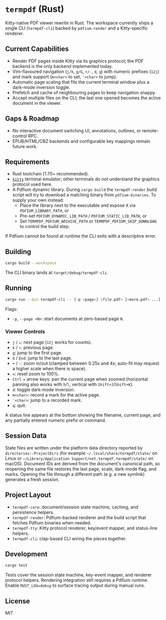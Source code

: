 # `termpdf` (Rust)

Kitty-native PDF viewer rewrite in Rust. The workspace currently ships a single CLI (`termpdf-cli`) backed by `pdfium-render` and a Kitty-specific renderer.

## Current Capabilities
- Render PDF pages inside Kitty via its graphics protocol; the PDF backend is the only backend implemented today.
- Vim-flavoured navigation (`j/k`, `g/G`, `+/-`, `d`, `q`) with numeric prefixes (`12j`) and mark support (`m<char>` to set, `'<char>` to jump).
- Automatic page scaling that fits the current terminal window plus a dark-mode inversion toggle.
- Prefetch and cache of neighbouring pages to keep navigation snappy.
- Accept multiple files on the CLI; the last one opened becomes the active document in the viewer.

## Gaps & Roadmap
- No interactive document switching UI, annotations, outlines, or remote-control RPC.
- EPUB/HTML/CBZ backends and configurable key mappings remain future work.

## Requirements
- Rust toolchain (1.70+ recommended).
- [`kitty`](https://sw.kovidgoyal.net/kitty/) terminal emulator; other terminals do not understand the graphics protocol used here.
- A Pdfium dynamic library. During `cargo build` the `termpdf-render` build script will try to download a matching binary from `pdfium-binaries`. To supply your own instead:
  - Place the library next to the executable and expose it via `PDFIUM_LIBRARY_PATH`, or
  - Pre-set `PDFIUM_DYNAMIC_LIB_PATH` / `PDFIUM_STATIC_LIB_PATH`, or
  - Set `TERMPDF_PDFIUM_ARCHIVE_PATH` or `TERMPDF_PDFIUM_SKIP_DOWNLOAD` to control the build step.

If Pdfium cannot be found at runtime the CLI exits with a descriptive error.

## Building
```bash
cargo build --workspace
```
The CLI binary lands at `target/debug/termpdf-cli`.

## Running
```bash
cargo run --bin termpdf-cli -- [-p <page>] <file.pdf> [<more.pdf> ...]
```
Flags:
- `-p`, `--page <N>`: start documents at zero-based page `N`.

### Viewer Controls
- `j` / `↓`: next page (`12j` works for counts).
- `k` / `↑`: previous page.
- `g`: jump to the first page.
- `G` / `End`: jump to the last page.
- `+` / `-`: zoom in/out (clamped between 0.25x and 4x; auto-fit may request a higher scale when there is space).
- `=`: reset zoom to 100%.
- `Ctrl` + arrow keys: pan the current page when zoomed (horizontal panning also works with `h`/`l`, vertical with `Shift+J`/`Shift+K`).
- `d`: toggle dark-mode inversion.
- `m<char>`: record a mark for the active page.
- `'<char>`: jump to a recorded mark.
- `q`: quit.

A status line appears at the bottom showing the filename, current page, and any partially entered numeric prefix or command.

## Session Data
State files are written under the platform data directory reported by `directories::ProjectDirs` (for example `~/.local/share/termpdf/state/` on Linux or `~/Library/Application Support/net.termpdf.termpdf/state/` on macOS). Document IDs are derived from the document's canonical path, so reopening the same file restores the last page, scale, dark-mode flag, and marks. Opening the file through a different path (e.g. a new symlink) generates a fresh session.

## Project Layout
- `termpdf-core`: document/session state machine, caching, and persistence helpers.
- `termpdf-render`: Pdfium-backed renderer and the build script that fetches Pdfium binaries when needed.
- `termpdf-tty`: Kitty protocol renderer, key/event mapper, and status-line helpers.
- `termpdf-cli`: clap-based CLI wiring the pieces together.

## Development
```bash
cargo test
```
Tests cover the session state machine, key-event mapper, and renderer protocol helpers. Rendering integration still requires a Pdfium runtime. Enable `RUST_LOG=debug` to surface tracing output during manual runs.

## License
MIT
